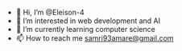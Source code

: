 - 👋 Hi, I’m @Eleison-4
- 👀 I’m interested in web development and AI
- 🌱 I’m currently learning computer science
- 📫 How to reach me samri93amare@gmail.com

<!---
Eleison-4/Eleison-4 is a ✨ special ✨ repository because its `README.md` (this file) appears on your GitHub profile.
You can click the Preview link to take a look at your changes.
--->
